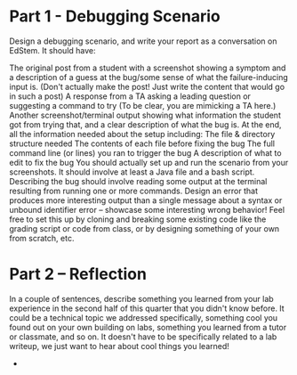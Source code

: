 # Part 1 - Debugging Scenario
Design a debugging scenario, and write your report as a conversation on EdStem. It should have:

The original post from a student with a screenshot showing a symptom and a description of a guess at the bug/some sense of what the failure-inducing input is. (Don't actually make the post! Just write the content that would go in such a post)
A response from a TA asking a leading question or suggesting a command to try (To be clear, you are mimicking a TA here.)
Another screenshot/terminal output showing what information the student got from trying that, and a clear description of what the bug is.
At the end, all the information needed about the setup including:
The file & directory structure needed
The contents of each file before fixing the bug
The full command line (or lines) you ran to trigger the bug
A description of what to edit to fix the bug
You should actually set up and run the scenario from your screenshots. It should involve at least a Java file and a bash script. Describing the bug should involve reading some output at the terminal resulting from running one or more commands. Design an error that produces more interesting output than a single message about a syntax or unbound identifier error – showcase some interesting wrong behavior! Feel free to set this up by cloning and breaking some existing code like the grading script or code from class, or by designing something of your own from scratch, etc.

# Part 2 – Reflection
In a couple of sentences, describe something you learned from your lab experience in the second half of this quarter that you didn't know before. It could be a technical topic we addressed specifically, something cool you found out on your own building on labs, something you learned from a tutor or classmate, and so on. It doesn't have to be specifically related to a lab writeup, we just want to hear about cool things you learned!

* 
